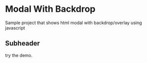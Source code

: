 #  Modal With Backdrop
Sample project that shows html modal with backdrop/overlay using javascript

## Subheader
try the demo.
